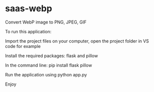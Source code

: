 # saas-webp
Convert WebP image to PNG, JPEG, GIF

To run this application:

Import the project files on your computer, open the project folder in VS code for example 

Install the required packages:
flask and pillow

In the command line:
pip install flask pillow

Run the application using python app.py

Enjoy
